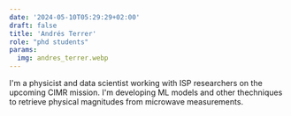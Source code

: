 ```yaml
---
date: '2024-05-10T05:29:29+02:00'
draft: false
title: 'Andrés Terrer'
role: "phd students"
params:
  img: andres_terrer.webp
---
```


I'm a physicist and data scientist working with ISP researchers on the upcoming CIMR mission. I'm developing ML models and other thechniques to retrieve physical magnitudes from microwave measurements.